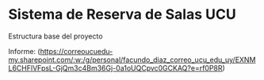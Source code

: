 # Sistema de Reserva de Salas UCU
Estructura base del proyecto

Informe:
(https://correoucuedu-my.sharepoint.com/:w:/g/personal/facundo_diaz_correo_ucu_edu_uy/EXNML6CHFlVFpsL-GjQm3c4Bm36Gj-0a1oUQCpvc0GCKAQ?e=rf0P8R)
